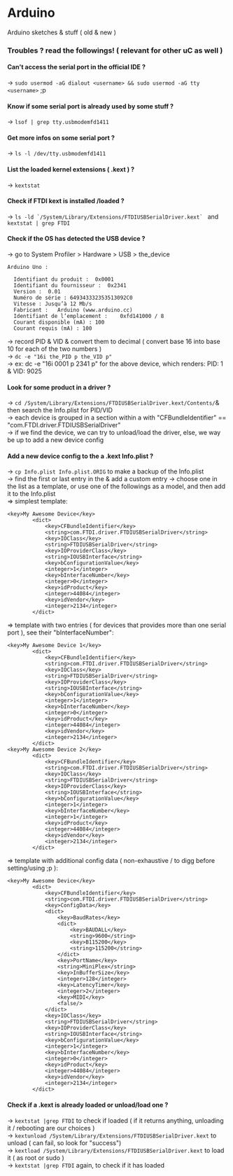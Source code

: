 # Arduino
Arduino sketches &amp; stuff ( old &amp; new )

### Troubles ? read the followings! ( relevant for other uC as well )

#### Can't access the serial port in the official IDE ?
-> ```sudo usermod -aG dialout <username> && sudo usermod -aG tty <username>``` ;p

#### Know if some serial port is already used by some stuff ?
-> ```lsof | grep tty.usbmodemfd1411```

#### Get more infos on some serial port ?
-> ```ls -l /dev/tty.usbmodemfd1411```

#### List the loaded kernel extensions ( .kext ) ?
-> ```kextstat```

#### Check if FTDI kext is installed /loaded ?
-> ```ls -ld `/System/Library/Extensions/FTDIUSBSerialDriver.kext` ``` and ```kextstat | grep FTDI```

#### Check if the OS has detected the USB device ?
-> go to System Profiler > Hardware > USB > the_device
```
Arduino Uno :

  Identifiant du produit :	0x0001
  Identifiant du fournisseur :	0x2341
  Version :	 0.01
  Numéro de série :	649343332353513092C0
  Vitesse :	Jusqu’à 12 Mb/s
  Fabricant :	Arduino (www.arduino.cc)
  Identifiant de l’emplacement :	0xfd141000 / 8
  Courant disponible (mA) :	100
  Courant requis (mA) :	100
```
-> record PID & VID & convert them to decimal ( convert base 16 into base 10 for each of the two numbers )  
-> ```dc -e "16i the_PID p the_VID p"```  
-> ex: dc -e "16i 0001 p 2341 p" for the above device, which renders: PID: 1 & VID: 9025  

#### Look for some product in a driver ?
-> ```cd /System/Library/Extensions/FTDIUSBSerialDriver.kext/Contents/```& then search the Info.plist for PID/VID  
-> each device is grouped in a section within a <dict> with "CFBundleIdentifier" == "com.FTDI.driver.FTDIUSBSerialDriver"  
-> if we find the device, we can try to unload/load the driver, else, we way be up to add a new device config  

#### Add a new device config to the a .kext Info.plist ?
-> ```cp Info.plist Info.plist.ORIG``` to make a backup of the Info.plist  
-> find the first or last entry in the <dict>  & add a custom entry
-> choose one in the list as a template, or use one of the followings as a model, and then add it to the Info.plist  
=> simplest template:
```
<key>My Awesome Device</key>
		<dict>
			<key>CFBundleIdentifier</key>
			<string>com.FTDI.driver.FTDIUSBSerialDriver</string>
			<key>IOClass</key>
			<string>FTDIUSBSerialDriver</string>
			<key>IOProviderClass</key>
			<string>IOUSBInterface</string>
			<key>bConfigurationValue</key>
			<integer>1</integer>
			<key>bInterfaceNumber</key>
			<integer>0</integer>
			<key>idProduct</key>
			<integer>44084</integer>
			<key>idVendor</key>
			<integer>2134</integer>
		</dict>
```
=> template with two entries ( for devices that provides more than one serial port ), see their "bInterfaceNumber":
```
<key>My Awesome Device 1</key>
		<dict>
			<key>CFBundleIdentifier</key>
			<string>com.FTDI.driver.FTDIUSBSerialDriver</string>
			<key>IOClass</key>
			<string>FTDIUSBSerialDriver</string>
			<key>IOProviderClass</key>
			<string>IOUSBInterface</string>
			<key>bConfigurationValue</key>
			<integer>1</integer>
			<key>bInterfaceNumber</key>
			<integer>0</integer>
			<key>idProduct</key>
			<integer>44084</integer>
			<key>idVendor</key>
			<integer>2134</integer>
		</dict>
<key>My Awesome Device 2</key>
		<dict>
			<key>CFBundleIdentifier</key>
			<string>com.FTDI.driver.FTDIUSBSerialDriver</string>
			<key>IOClass</key>
			<string>FTDIUSBSerialDriver</string>
			<key>IOProviderClass</key>
			<string>IOUSBInterface</string>
			<key>bConfigurationValue</key>
			<integer>1</integer>
			<key>bInterfaceNumber</key>
			<integer>1</integer>
			<key>idProduct</key>
			<integer>44084</integer>
			<key>idVendor</key>
			<integer>2134</integer>
		</dict>
```
=> template with additional config data ( non-exhaustive / to digg before setting/using ;p ):
```
<key>My Awesome Device</key>
		<dict>
			<key>CFBundleIdentifier</key>
			<string>com.FTDI.driver.FTDIUSBSerialDriver</string>
			<key>ConfigData</key>
			<dict>
				<key>BaudRates</key>
				<dict>
					<key>BAUDALL</key>
					<string>9600</string>
					<key>B115200</key>
					<string>115200</string>
				</dict>
				<key>PortName</key>
				<string>MiniPlex</string>
				<key>InBufferSize</key>
				<integer>128</integer>
				<key>LatencyTimer</key>
				<integer>2</integer>
				<key>MIDI</key>
				<false/>
			</dict>
			<key>IOClass</key>
			<string>FTDIUSBSerialDriver</string>
			<key>IOProviderClass</key>
			<string>IOUSBInterface</string>
			<key>bConfigurationValue</key>
			<integer>1</integer>
			<key>bInterfaceNumber</key>
			<integer>0</integer>
			<key>idProduct</key>
			<integer>44084</integer>
			<key>idVendor</key>
			<integer>2134</integer>
		</dict>
```

#### Check if a .kext is already loaded or unload/load one ?
-> ```kextstat |grep FTDI``` to check if loaded ( if it returns anything, unloading it / rebooting are our choices )  
-> ```kextunload /System/Library/Extensions/FTDIUSBSerialDriver.kext``` to unload ( can fail, so look for "success")  
-> ```kextload /System/Library/Extensions/FTDIUSBSerialDriver.kext``` to load it ( as root or sudo )  
-> ```kextstat |grep FTDI``` again, to check if it has loaded
